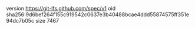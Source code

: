 version https://git-lfs.github.com/spec/v1
oid sha256:9d6bef264f155c919542c0637e3b40488bcae4ddd55874575ff351e94dc7b05c
size 7467
